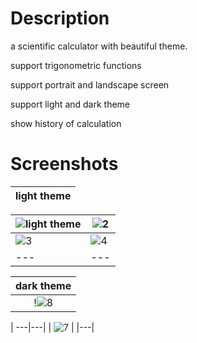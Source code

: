 # Description
a scientific calculator with beautiful theme. 

support trigonometric functions 

support portrait and landscape screen 

support light and dark theme 

show history of calculation 

# Screenshots

| light theme |
|:---:|   

| ![light theme](https://github.com/user-attachments/assets/cc1f556d-b866-4c3a-ad91-1f6cd3aa8fa8) | ![2](https://github.com/user-attachments/assets/8dfcaa60-11be-4b8f-9569-cc0947357a75)|
| ---|---|
| ![3](https://github.com/user-attachments/assets/12488d7a-aa90-4f80-8870-8fd5e1a3917a) | ![4](https://github.com/user-attachments/assets/e5446549-6f2c-451b-8db5-afc243ab17f9)| 
| ---|---|

| dark theme |
|:---:|  
| !![8](https://github.com/user-attachments/assets/b8d774b1-8d35-4a34-b0b3-95f8d4028668) |![6](https://github.com/user-attachments/assets/8bb9574d-3bc7-4e5b-a92f-43bba2bdd839)

| ---|---|
| ![7](https://github.com/user-attachments/assets/7871d057-5077-44ca-909d-bcfe6c8626e6) |
|---|









